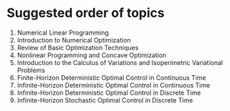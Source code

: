 # Suggested order of topics

1. Numerical Linear Programming
2. Introduction to Numerical Optimization
3. Review of Basic Optimization Techniques
4. Nonlinear Programming and Concave Optimization
5. Introduction to the Calculus of Variations and Isoperimetric Variational Problems
6. Finite-Horizon Deterministic Optimal Control in Continuous Time
7. Infinite-Horizon Deterministic Optimal Control in Continuous Time
8. Infinite-Horizon Deterministic Optimal Control in Discrete Time
9. Infinite-Horizon Stochastic Optimal Control in Discrete Time